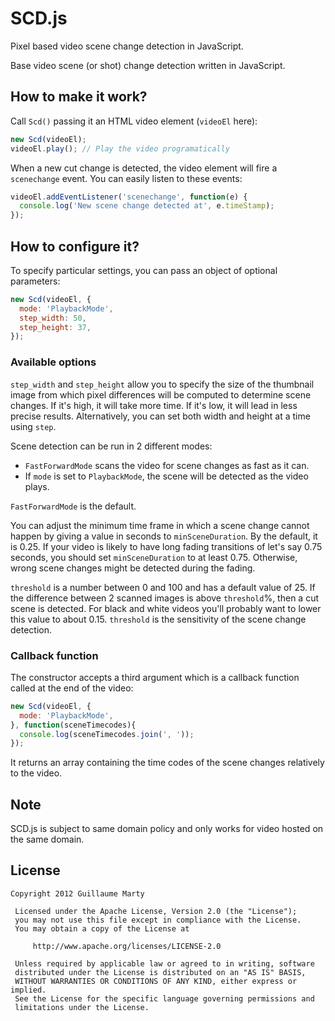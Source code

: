 # SCD.js

Pixel based video scene change detection in JavaScript.

Base video scene (or shot) change detection written in JavaScript.

## How to make it work?

Call `Scd()` passing it an HTML video element (`videoEl` here):
```Javascript
new Scd(videoEl);
videoEl.play(); // Play the video programatically
```

When a new cut change is detected, the video element will fire a `scenechange` event. You can easily listen to these events:
```Javascript
videoEl.addEventListener('scenechange', function(e) {
  console.log('New scene change detected at', e.timeStamp);
});
```

## How to configure it?

To specify particular settings, you can pass an object of optional parameters:
```Javascript
new Scd(videoEl, {
  mode: 'PlaybackMode',
  step_width: 50,
  step_height: 37,
});
```

### Available options

`step_width` and `step_height` allow you to specify the size of the thumbnail image from which pixel differences will be computed to determine scene changes.
If it's high, it will take more time. If it's low, it will lead in less precise results.
Alternatively, you can set both width and height at a time using `step`.

Scene detection can be run in 2 different modes:
* `FastForwardMode` scans the video for scene changes as fast as it can.
* If `mode` is set to `PlaybackMode`, the scene will be detected as the video plays.

`FastForwardMode` is the default.

You can adjust the minimum time frame in which a scene change cannot happen by giving a value in seconds to `minSceneDuration`. By the default, it is 0.25.
If your video is likely to have long fading transitions of let's say 0.75 seconds, you should set `minSceneDuration` to at least 0.75.
Otherwise, wrong scene changes might be detected during the fading.

`threshold` is a number between 0 and 100 and has a default value of 25. If the difference between 2 scanned images is above `threshold`%, then a cut scene is detected.
For black and white videos you'll probably want to lower this value to about 0.15. `threshold` is the sensitivity of the scene change detection.

### Callback function

The constructor accepts a third argument which is a callback function called at the end of the video:
```Javascript
new Scd(videoEl, {
  mode: 'PlaybackMode',
}, function(sceneTimecodes){
  console.log(sceneTimecodes.join(', '));
});
```
It returns an array containing the time codes of the scene changes relatively to the video.

## Note

SCD.js is subject to same domain policy and only works for video hosted on the same domain.

## License

```
Copyright 2012 Guillaume Marty

 Licensed under the Apache License, Version 2.0 (the "License");
 you may not use this file except in compliance with the License.
 You may obtain a copy of the License at

     http://www.apache.org/licenses/LICENSE-2.0

 Unless required by applicable law or agreed to in writing, software
 distributed under the License is distributed on an "AS IS" BASIS,
 WITHOUT WARRANTIES OR CONDITIONS OF ANY KIND, either express or implied.
 See the License for the specific language governing permissions and
 limitations under the License.
```
